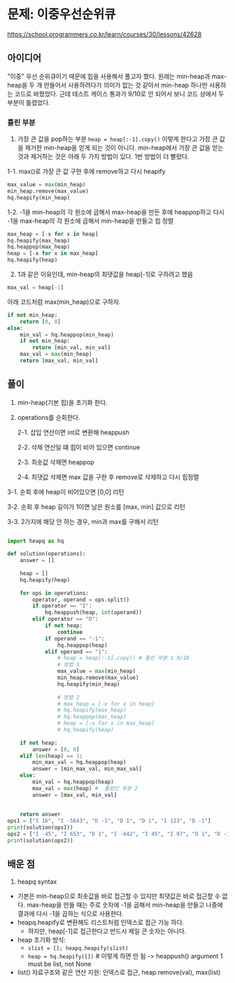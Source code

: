 # 문제: 이중우선순위큐

https://school.programmers.co.kr/learn/courses/30/lessons/42628

## 아이디어
"이중" 우선 순위큐이기 때문에 힙을 사용해서 풀고자 했다. 원래는 min-heap과 max-heap을 두 개 만들어서 사용하려다가 의미가 없는 것 같아서 min-heap 하나만 사용하는 코드로 바꿨었다. 
근데 테스트 케이스 통과가 9/10로 안 되어서 보니 코드 상에서 두 부분이 틀렸었다.

###  틀린 부분
1. 가장 큰 값을 pop하는 부분 `heap = heap[:-1].copy()`
이렇게 한다고 가장 큰 값을 제거한 min-heap을 얻게 되는 것이 아니다.
min-heap에서 가장 큰 값을 얻는 것과 제거하는 것은 아래 두 가지 방법이 있다. 1번 방법이 더 빨랐다.

1-1. max()로 가장 큰 값 구한 후에 remove하고 다시 heapify
```python
max_value = max(min_heap)
min_heap.remove(max_value)
hq.heapify(min_heap)
```

1-2. -1을 min-heap의 각 원소에 곱해서 max-heap을 만든 후에 heappop하고 다시 -1을 max-heap의 각 원소에 곱해서 min-heap을 만들고 힙 정렬
```python
max_heap = [-x for x in heap]
hq.heapify(max_heap)
hq.heappop(max_heap)
heap = [-x for x in max_heap]
hq.heapify(heap)
```

2. 1과 같은 이유인데, min-heap의 최댓값을 heap[-1]로 구하려고 했음
```python
max_val = heap[-1]
```
아래 코드처럼 max(min_heap)으로 구하자.
```python
if not min_heap:
    return [0, 0]
else:
    min_val = hq.heappop(min_heap)
    if not min_heap:
        return [min_val, min_val]
    max_val = max(min_heap)
    return [max_val, min_val]
```

## 풀이
1. min-heap(기본 힙)을 초기화 한다.
2. operations를 순회한다. 

    2-1. 삽입 연산이면 int로 변환해 heappush

    2-2. 삭제 연산일 떄 힙이 비어 있으면 continue
    
    2-3. 최솟값 삭제면 heappop
    
    2-4. 최댓값 삭제면 max 값을 구한 후 remove로 삭제하고 다시 힙정렬

3-1. 순회 후에 heap이 비어있으면 [0,0] 리턴

3-2. 순회 후 heap 길이가 1이면 남은 원소를 [max, min] 값으로 리턴

3-3. 2가지에 해당 안 하는 경우, min과 max를 구해서 리턴

```python

import heapq as hq
        
def solution(operations):
    answer = []
    
    heap = []
    hq.heapify(heap)
    
    for ops in operations:
        operator, operand = ops.split()
        if operator == "I":
            hq.heappush(heap, int(operand))
        elif operator == "D":
            if not heap:
                continue
            if operand == "-1":
                hq.heappop(heap)
            elif operand == "1":
                # heap = heap[:-1].copy() # 틀린 부분 1 9/10
                # 방법 1
                max_value = max(min_heap)
                min_heap.remove(max_value)
                hq.heapify(min_heap)
                
                # 방법 2
                # max_heap = [-x for x in heap]
                # hq.heapify(max_heap)
                # hq.heappop(max_heap)
                # heap = [-x for x in max_heap]
                # hq.heapify(heap)
                
    if not heap:
        answer = [0, 0]
    elif len(heap) == 1:
        min_max_val = hq.heappop(heap)
        answer = [min_max_val, min_max_val]
    else:
        min_val = hq.heappop(heap)
        max_val = max(heap) #  틀렸던 부분 2
        answer = [max_val, min_val]
    
    
    return answer
ops1 = ["I 16", "I -5643", "D -1", "D 1", "D 1", "I 123", "D -1"]
print(solution(ops1))
ops2 = ["I -45", "I 653", "D 1", "I -642", "I 45", "I 97", "D 1", "D -1", "I 333"]
print(solution(ops2))
```

## 배운 점
1. heapq syntax
- 기본은 min-heap으로 최솟값을 바로 접근할 수 있지만 최댓값은 바로 접근할 수 없다. max-heap을 만들 때는 주로 숫자에 -1을 곱해서 min-heap을 만들고 나중에 결과에 다시 -1을 곱하는 식으로 사용한다.
- heapq.heapify로 변환해도 리스트처럼 인덱스로 접근 가능 하다.
    - 하지만, heap[-1]로 접근한다고 반드시 제일 큰 숫자는 아니다.
- heap 초기화 방식:
    - `slist = []; heapq.heapify(slist)`
    - `heap = hq.heapify([])` # 이렇게 하면 안 됨 -> heappush() argument 1 must be list, not None
- list() 자료구조와 같은 연산 지원: 인덱스로 접근, heap.remove(val), max(list)